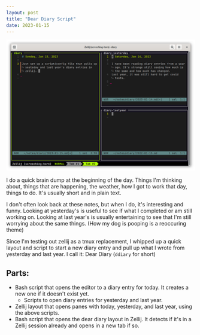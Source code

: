 ```yaml
---
layout: post
title: "Dear Diary Script"
date: 2023-01-15
---
```


![Screenshot of the Dear Diary script](/images/ddiary.png)

I do a quick brain dump at the beginning of the day. Things I'm thinking about, things that are happening, the weather, how I got to work that day, things to do. It's usually short and in plain text.

I don't often look back at these notes, but when I do, it's interesting and funny. Looking at yesterday's is useful to see if what I completed or am still working on. Looking at last year's is usually entertaining to see that I'm still worrying about the same things. (How my dog is pooping is a reoccuring theme)

Since I'm testing out zellij as a tmux replacement, I whipped up a quick layout and script to start a new diary entry and pull up what I wrote from yesterday and last year. I call it: Dear Diary (`ddiary` for short)

## Parts:

- Bash script that opens the editor to a diary entry for today. It creates a new one if it doesn't exist yet.
  - Scripts to open diary entries for yesterday and last year.
- Zellij layout that opens panes with today, yesterday, and last year, using the above scripts.
- Bash script that opens the dear diary layout in Zellij. It detects if it's in a Zellij session already and opens in a new tab if so.
